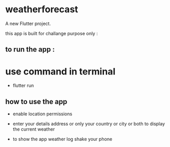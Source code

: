# weatherforecast

A new Flutter project.



this app is built for challange purpose only :


## to run the app :

 # use command in terminal 

- flutter run

## how to use the app 


- enable location permissions

- enter your details address or only your country or city or both to display the current weather 

- to show the app weather log shake your phone 
